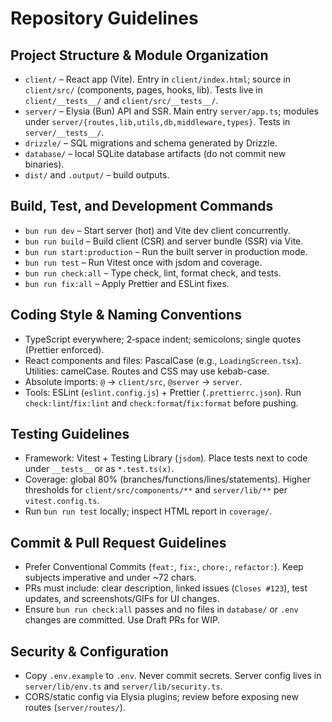# Repository Guidelines

## Project Structure & Module Organization

- `client/` – React app (Vite). Entry in `client/index.html`; source in
  `client/src/` (components, pages, hooks, lib). Tests live in
  `client/__tests__/` and `client/src/__tests__/`.
- `server/` – Elysia (Bun) API and SSR. Main entry `server/app.ts`; modules
  under `server/{routes,lib,utils,db,middleware,types}`. Tests in
  `server/__tests__/`.
- `drizzle/` – SQL migrations and schema generated by Drizzle.
- `database/` – local SQLite database artifacts (do not commit new binaries).
- `dist/` and `.output/` – build outputs.

## Build, Test, and Development Commands

- `bun run dev` – Start server (hot) and Vite dev client concurrently.
- `bun run build` – Build client (CSR) and server bundle (SSR) via Vite.
- `bun run start:production` – Run the built server in production mode.
- `bun run test` – Run Vitest once with jsdom and coverage.
- `bun run check:all` – Type check, lint, format check, and tests.
- `bun run fix:all` – Apply Prettier and ESLint fixes.

## Coding Style & Naming Conventions

- TypeScript everywhere; 2‑space indent; semicolons; single quotes (Prettier
  enforced).
- React components and files: PascalCase (e.g., `LoadingScreen.tsx`). Utilities:
  camelCase. Routes and CSS may use kebab-case.
- Absolute imports: `@` → `client/src`, `@server` → `server`.
- Tools: ESLint (`eslint.config.js`) + Prettier (`.prettierrc.json`). Run
  `check:lint`/`fix:lint` and `check:format`/`fix:format` before pushing.

## Testing Guidelines

- Framework: Vitest + Testing Library (`jsdom`). Place tests next to code under
  `__tests__` or as `*.test.ts(x)`.
- Coverage: global 80% (branches/functions/lines/statements). Higher thresholds
  for `client/src/components/**` and `server/lib/**` per `vitest.config.ts`.
- Run `bun run test` locally; inspect HTML report in `coverage/`.

## Commit & Pull Request Guidelines

- Prefer Conventional Commits (`feat:`, `fix:`, `chore:`, `refactor:`). Keep
  subjects imperative and under ~72 chars.
- PRs must include: clear description, linked issues (`Closes #123`), test
  updates, and screenshots/GIFs for UI changes.
- Ensure `bun run check:all` passes and no files in `database/` or `.env`
  changes are committed. Use Draft PRs for WIP.

## Security & Configuration

- Copy `.env.example` to `.env`. Never commit secrets. Server config lives in
  `server/lib/env.ts` and `server/lib/security.ts`.
- CORS/static config via Elysia plugins; review before exposing new routes
  (`server/routes/`).
